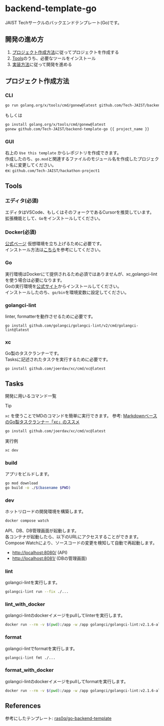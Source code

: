 # backend-template-go
JAIST Techサークルのバックエンドテンプレート(Go)です。  

## 開発の進め方
1. [プロジェクト作成方法](#プロジェクト作成方法)に従ってプロジェクトを作成する
2. [Tools](#Tools)のうち、必要なツールをインストール
3. [実装方法](docs/implement.md)に従って開発を進める

## プロジェクト作成方法
### CLI
```sh
go run golang.org/x/tools/cmd/gonew@latest github.com/Tech-JAIST/backend-template-go {{ project_name }}
```
もしくは  
```sh
go install golang.org/x/tools/cmd/gonew@latest
gonew github.com/Tech-JAIST/backend-template-go {{ project_name }}
```

### GUI
右上の `Use this template` からレポジトリを作成できます。  
作成したのち、`go.mod`と関連するファイルのモジュール名を作成したプロジェクト名に変更してください。  
ex: `github.com/Tech-JAIST/hackathon-project1`

## Tools
### エディタ(必須)
エディタはVSCode、もしくはそのフォークであるCursorを推奨しています。  
拡張機能として、`Go`をインストールしてください。  

### Docker(必須)
[公式ページ](https://www.docker.com/)
仮想環境を立ち上げるために必要です。  
インストール方法は[こちら](docs/docker.md)を参考にしてください。  

### Go
実行環境はDockerにて提供されるため必須ではありませんが、xc,golangci-lintを使う場合は必要になります。  
Goの実行環境を[公式サイト](https://go.dev/doc/install)からインストールしてください。  
インストールしたのち、`go/bin`を環境変数に設定してください。  

### golangci-lint
linter, formatterを動作させるために必要です。  
```
go install github.com/golangci/golangci-lint/v2/cmd/golangci-lint@latest
```

### xc
Go製のタスクランナーです。  
Tasksに記述されたタスクを実行するために必要です。  
```
go install github.com/joerdav/xc/cmd/xc@latest
```

## Tasks

開発に用いるコマンド一覧  

> [!TIP]
> `xc` を使うことでMDのコマンドを簡単に実行できます。
> 参考: [MarkdownベースのGo製タスクランナー「xc」のススメ](https://zenn.dev/trap/articles/af32614c07214d)
>
> ```sh
> go install github.com/joerdav/xc/cmd/xc@latest
> ```
>
> 実行例
> ```sh
> xc dev
> ```

### build

アプリをビルドします。  

```sh
go mod download
go build -o ./$(basename $PWD)
```

### dev

ホットリロードの開発環境を構築します。  

```sh
docker compose watch
```

API、DB、DB管理画面が起動します。  
各コンテナが起動したら、以下のURLにアクセスすることができます。  
Compose Watchにより、ソースコードの変更を検知して自動で再起動します。  

- <http://localhost:8080/> (API)
- <http://localhost:8081/> (DBの管理画面)

### lint

golangci-lintを実行します。  

```sh
golangci-lint run --fix ./...
```

### lint_with_docker

golangci-lintのdockerイメージをpullしてlinterを実行します。  

```sh
docker run --rm -v $(pwd):/app -w /app golangci/golangci-lint:v2.1.6-alpine golangci-lint run --fix ./...
```

### format

golangci-lintでformatを実行します。  

```sh
golangci-lint fmt ./...
```

### format_with_docker

golangci-lintのdockerイメージをpullしてformatを実行します。  

```sh
docker run --rm -v $(pwd):/app -w /app golangci/golangci-lint:v2.1.6-alpine golangci-lint fmt ./...
```

## References
参考にしたテンプレート: [ras0q/go-backend-template](https://github.com/ras0q/go-backend-template/tree/main)